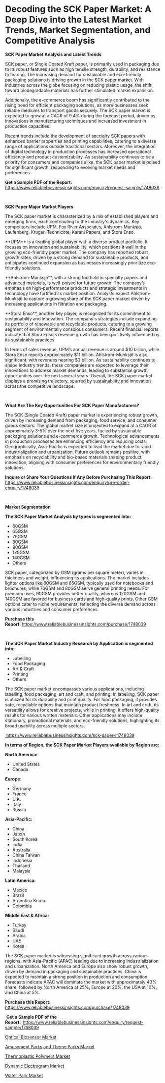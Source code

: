 <p><h1>Decoding the SCK Paper Market: A Deep Dive into the Latest Market Trends, Market Segmentation, and Competitive Analysis</h1></p><p><strong>SCK Paper Market Analysis and Latest Trends</strong></p>
<p><p>SCK paper, or Single Coated Kraft paper, is primarily used in packaging due to its robust features such as high tensile strength, durability, and resistance to tearing. The increasing demand for sustainable and eco-friendly packaging solutions is driving growth in the SCK paper market. With industries across the globe focusing on reducing plastic usage, the shift toward biodegradable materials has further stimulated market expansion.</p><p>Additionally, the e-commerce boom has significantly contributed to the rising need for efficient packaging solutions, as more businesses seek reliable mediums to transport goods securely. The SCK paper market is expected to grow at a CAGR of 9.4% during the forecast period, driven by innovations in manufacturing techniques and increased investment in production capacities.</p><p>Recent trends include the development of specialty SCK papers with enhanced barrier properties and printing capabilities, catering to a diverse range of applications outside traditional sectors. Moreover, the integration of digital technology in production processes has increased operational efficiency and product customizability. As sustainability continues to be a priority for consumers and companies alike, the SCK paper market is poised for significant growth, responding to evolving market needs and preferences.</p></p>
<p><strong>Get a Sample PDF of the Report:&nbsp;</strong> <a href="https://www.reliablebusinessinsights.com/enquiry/request-sample/1748039?utm_campaign=96&utm_medium=2&utm_source=Github&utm_content=ia&utm_term=11112024&utm_id=sck-paper">https://www.reliablebusinessinsights.com/enquiry/request-sample/1748039</a></p>
<p>&nbsp;</p>
<p><strong>SCK Paper Major Market Players</strong></p>
<p><p>The SCK paper market is characterized by a mix of established players and emerging firms, each contributing to the industry's dynamics. Key competitors include UPM, Fox River Associates, Ahlstrom-Munksjö, Laufenberg, Kruger, Technicote, Karani Papers, and Stora Enso.</p><p>**UPM** is a leading global player with a diverse product portfolio. It focuses on innovation and sustainability, which positions it well in the growing eco-friendly paper market. The company has reported robust growth rates, driven by a strong demand for sustainable products, and anticipates continued expansion as businesses increasingly prioritize eco-friendly solutions.</p><p>**Ahlstrom-Munksjö**, with a strong foothold in specialty papers and advanced materials, is well-poised for future growth. The company’s emphasis on high-performance products and strategic investments in technology have fortified its market position. Analysts expect Ahlstrom-Munksjö to capture a growing share of the SCK paper market driven by increasing applications in filtration and packaging.</p><p>**Stora Enso**, another key player, is recognized for its commitment to sustainability and innovation. The company's strategies include expanding its portfolio of renewable and recyclable products, catering to a growing segment of environmentally conscious consumers. Recent financial reports indicate that Stora Enso's revenue growth has been positively influenced by its sustainable practices.</p><p>In terms of sales revenue, UPM’s annual revenue is around $10 billion, while Stora Enso reports approximately $11 billion. Ahlstrom-Munksjö is also significant, with revenues nearing $3 billion. As sustainability continues to shape industry trends, these companies are expected to leverage their innovations to address market demands, leading to substantial growth opportunities over the next several years. Overall, the SCK paper market displays a promising trajectory, spurred by sustainability and innovation across the competitive landscape.</p></p>
<p>&nbsp;</p>
<p><strong>What Are The Key Opportunities For SCK Paper Manufacturers?</strong></p>
<p><p>The SCK (Single Coated Kraft) paper market is experiencing robust growth, driven by increasing demand from packaging, food service, and consumer goods sectors. The global market size is projected to expand at a CAGR of approximately 3-5% over the next five years, fueled by sustainable packaging solutions and e-commerce growth. Technological advancements in production processes are enhancing efficiency and reducing costs. Geographically, Asia-Pacific is expected to lead the market due to rapid industrialization and urbanization. Future outlook remains positive, with emphasis on recyclability and bio-based materials shaping product innovation, aligning with consumer preferences for environmentally friendly solutions.</p></p>
<p><strong>Inquire or Share Your Questions If Any Before Purchasing This Report:</strong> <a href="https://www.reliablebusinessinsights.com/enquiry/pre-order-enquiry/1748039?utm_campaign=96&utm_medium=2&utm_source=Github&utm_content=ia&utm_term=11112024&utm_id=sck-paper">https://www.reliablebusinessinsights.com/enquiry/pre-order-enquiry/1748039</a></p>
<p>&nbsp;</p>
<p><strong>Market Segmentation</strong></p>
<p><strong>The SCK Paper Market Analysis by types is segmented into:</strong></p>
<p><ul><li>60GSM</li><li>65GSM</li><li>76GSM</li><li>80GSM</li><li>90GSM</li><li>120GSM</li><li>140GSM</li><li>Others</li></ul></p>
<p><p>SCK paper, categorized by GSM (grams per square meter), varies in thickness and weight, influencing its applications. The market includes lighter options like 60GSM and 65GSM, typically used for notebooks and brochures, while 76GSM and 80GSM serve general printing needs. For premium uses, 90GSM provides better quality, whereas 120GSM and 140GSM are favored for business cards and high-quality prints. Other GSM options cater to niche requirements, reflecting the diverse demand across various industries and consumer preferences.</p></p>
<p><strong>Purchase this Report:&nbsp;</strong><a href="https://www.reliablebusinessinsights.com/purchase/1748039?utm_campaign=96&utm_medium=2&utm_source=Github&utm_content=ia&utm_term=11112024&utm_id=sck-paper">https://www.reliablebusinessinsights.com/purchase/1748039</a></p>
<p>&nbsp;</p>
<p><strong>The SCK Paper Market Industry Research by Application is segmented into:</strong></p>
<p><ul><li>Labelling</li><li>Food Packaging</li><li>Art & Craft</li><li>Printing</li><li>Others</li></ul></p>
<p><p>The SCK paper market encompasses various applications, including labelling, food packaging, art and craft, and printing. In labelling, SCK paper is utilized for its durability and print quality. For food packaging, it provides safe, recyclable options that maintain product freshness. In art and craft, its versatility allows for creative projects, while in printing, it offers high-quality results for various written materials. Other applications may include stationary, promotional materials, and eco-friendly solutions, highlighting its broad usability across multiple sectors.</p></p>
<p><a href="https://www.reliablebusinessinsights.com/sck-paper-r1748039?utm_campaign=96&utm_medium=2&utm_source=Github&utm_content=ia&utm_term=11112024&utm_id=sck-paper">&nbsp;https://www.reliablebusinessinsights.com/sck-paper-r1748039</a></p>
<p><strong>In terms of Region, the SCK Paper Market Players available by Region are:</strong></p>
<p>
    <p> <strong> North America: </strong>
        <ul>
            <li>United States</li>
            <li>Canada</li>
        </ul>
        </p> 
    <p> <strong> Europe: </strong>
        <ul>
            <li>Germany</li>
            <li>France</li>
            <li>U.K.</li>
            <li>Italy</li>
            <li>Russia</li>
        </ul>
        </p> 
    <p> <strong> Asia-Pacific: </strong>
        <ul>
            <li>China</li>
            <li>Japan</li>
            <li>South Korea</li>
            <li>India</li>
            <li>Australia</li>
            <li>China Taiwan</li>
            <li>Indonesia</li>
            <li>Thailand</li>
            <li>Malaysia</li>
        </ul>
        </p> 
    <p> <strong> Latin America: </strong>
        <ul>
            <li>Mexico</li>
            <li>Brazil</li>
            <li>Argentina Korea</li>
            <li>Colombia</li>
        </ul>
        </p> 
    <p> <strong> Middle East & Africa: </strong>
        <ul>
            <li>Turkey</li>
            <li>Saudi</li>
            <li>Arabia</li>
            <li>UAE</li>
            <li>Korea</li>
        </ul>
    </p>
    </p>
<p><p>The SCK paper market is witnessing significant growth across various regions, with Asia-Pacific (APAC) leading due to increasing industrialization and urbanization. North America and Europe also show robust growth, driven by demand in packaging and sustainable practices. China is expected to maintain a strong position in production and consumption. Forecasts indicate APAC will dominate the market with approximately 40% share, followed by North America at 25%, Europe at 20%, the USA at 10%, and China at 5%.</p></p>
<p><strong>Purchase this Report: </strong><a href="https://www.reliablebusinessinsights.com/purchase/1748039?utm_campaign=96&utm_medium=2&utm_source=Github&utm_content=ia&utm_term=11112024&utm_id=sck-paper">https://www.reliablebusinessinsights.com/purchase/1748039</a></p>
<p>&nbsp;<strong>Get a Sample PDF of the Report:&nbsp;&nbsp;</strong><a href="https://www.reliablebusinessinsights.com/enquiry/request-sample/1748039?utm_campaign=96&utm_medium=2&utm_source=Github&utm_content=ia&utm_term=11112024&utm_id=sck-paper">https://www.reliablebusinessinsights.com/enquiry/request-sample/1748039</a></p>
<p><strong></strong></p>
<p><p><a href="https://www.linkedin.com/pulse/market-forecasting-change-global-optical-biosensor-dynamics-future-wwpec?utm_campaign=96&utm_medium=2&utm_source=Github&utm_content=ia&utm_term=11112024&utm_id=sck-paper">Optical Biosensor Market</a></p><p><a href="https://issuu.com/reportprime-2/docs/amusement-parks-and-theme-parks-mar_20372161d97522?utm_campaign=96&utm_medium=2&utm_source=Github&utm_content=ia&utm_term=11112024&utm_id=sck-paper">Amusement Parks and Theme Parks Market</a></p><p><a href="https://github.com/MegiMusaj575/Market-Research-Report-List-1/blob/main/thermoplastic-polymers-market.md?utm_campaign=96&utm_medium=2&utm_source=Github&utm_content=ia&utm_term=11112024&utm_id=sck-paper">Thermoplastic Polymers Market</a></p><p><a href="https://www.linkedin.com/pulse/navigating-global-dynamic-electrogram-market-from-trends-strategy-utumc?utm_campaign=96&utm_medium=2&utm_source=Github&utm_content=ia&utm_term=11112024&utm_id=sck-paper">Dynamic Electrogram Market</a></p><p><a href="https://issuu.com/reportprime-2/docs/water-park-market-size-2030.pptx_6cbeaaa25dcea4?utm_campaign=96&utm_medium=2&utm_source=Github&utm_content=ia&utm_term=11112024&utm_id=sck-paper">Water Park Market</a></p></p>